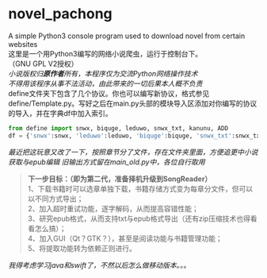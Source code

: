 # novel_pachong
A simple Python3 console program used to download novel from certain websites  
这里是一个用Python3编写的网络小说爬虫，运行于控制台下。  
（GNU GPL V2授权）  
*小说版权归**原作者**所有，本程序仅为交流Python网络操作技术*  
*不得用该程序从事不法活动，由此带来的一切后果本人概不负责*  
define文件夹下包含了几个协议。你也可以编写新协议，格式参见define/Template.py。写好之后在main.py头部的模块导入区添加对你编写的协议的导入，并在字典df中加入索引。  

```Python
from define import snwx, biquge, leduwo, snwx_txt, kanunu, ADD
df = {'snwx':snwx, 'leduwo':leduwo, 'biquge':biquge, 'snwx_txt':snwx_txt, 'kanunu':kanunu, 'ADD':ADD}
```

*最近把这玩意又改了一下，按照章节分了文件，存在文件夹里面，方便追更中小说获取与epub编辑*
*旧输出方式留在main_old.py中，各位自行取用*

> **下一步目标：（即为第二代，准备择机升级到SongReader）**  
> 1、下载书籍时可以选章单独下载，书籍存储方式变为每章分文件，但可以以不同方式导出；  
> 2、加入超时重试功能，逐字解码，从而提高容错性能；  
> 3、研究epub格式，从而支持txt与epub格式导出（还有zip压缩技术也得看看怎么搞）；  
> 4、加入GUI（Qt？GTK？），甚至是阅读功能与书籍管理功能；  
> 5、将提取功能转为依赖正则进行。  

*我得考虑学习java和swift了，不然以后怎么做移动版本。。。*
